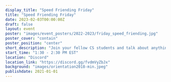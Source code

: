 ```yaml
---
display_title: "Speed Friending Friday"
title: "Speed Friending Friday"
date: 2023-02-03T00:00:00Z
draft: false
layout: event
poster: "images/event_posters/2022-2023/friday_speed_friending.jpg"
poster_cover: "contain"
poster_position: "center"
short_description: "Join your fellow CS students and talk about anything and everything!"
start_time: "1:30 - 2:30 PM EST"
location: "Discord"
location_link: "https://discord.gg/fvdmVyZbJx"
background: "images/orientation2018-min.jpeg"
publishdate: 2021-01-01
---
```


